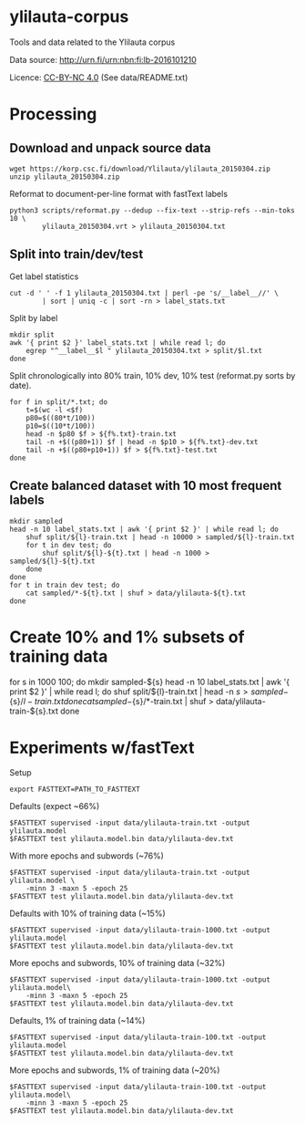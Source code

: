 # ylilauta-corpus

Tools and data related to the Ylilauta corpus

Data source: http://urn.fi/urn:nbn:fi:lb-2016101210

Licence: [CC-BY-NC 4.0](https://creativecommons.org/licenses/by-nc/4.0/) (See data/README.txt)

# Processing

## Download and unpack source data

```
wget https://korp.csc.fi/download/Ylilauta/ylilauta_20150304.zip
unzip ylilauta_20150304.zip
```

Reformat to document-per-line format with fastText labels

```
python3 scripts/reformat.py --dedup --fix-text --strip-refs --min-toks 10 \
        ylilauta_20150304.vrt > ylilauta_20150304.txt
```

## Split into train/dev/test

Get label statistics

```
cut -d ' ' -f 1 ylilauta_20150304.txt | perl -pe 's/__label__//' \
        | sort | uniq -c | sort -rn > label_stats.txt
```

Split by label

```
mkdir split
awk '{ print $2 }' label_stats.txt | while read l; do
    egrep "^__label__$l " ylilauta_20150304.txt > split/$l.txt
done
```

Split chronologically into 80% train, 10% dev, 10% test (reformat.py sorts
by date).

```
for f in split/*.txt; do
    t=$(wc -l <$f)
    p80=$((80*t/100))
    p10=$((10*t/100))
    head -n $p80 $f > ${f%.txt}-train.txt
    tail -n +$((p80+1)) $f | head -n $p10 > ${f%.txt}-dev.txt
    tail -n +$((p80+p10+1)) $f > ${f%.txt}-test.txt
done
```

## Create balanced dataset with 10 most frequent labels

```
mkdir sampled
head -n 10 label_stats.txt | awk '{ print $2 }' | while read l; do
    shuf split/${l}-train.txt | head -n 10000 > sampled/${l}-train.txt
    for t in dev test; do
        shuf split/${l}-${t}.txt | head -n 1000 > sampled/${l}-${t}.txt
    done
done
for t in train dev test; do
    cat sampled/*-${t}.txt | shuf > data/ylilauta-${t}.txt
done
```

# Create 10% and 1% subsets of training data

for s in 1000 100; do
    mkdir sampled-${s}
    head -n 10 label_stats.txt | awk '{ print $2 }' | while read l; do
        shuf split/${l}-train.txt | head -n $s > sampled-${s}/${l}-train.txt
    done
    cat sampled-${s}/*-train.txt | shuf > data/ylilauta-train-${s}.txt
done

# Experiments w/fastText

Setup

```
export FASTTEXT=PATH_TO_FASTTEXT
```

Defaults (expect ~66%)

```
$FASTTEXT supervised -input data/ylilauta-train.txt -output ylilauta.model
$FASTTEXT test ylilauta.model.bin data/ylilauta-dev.txt
```

With more epochs and subwords (~76%)

```
$FASTTEXT supervised -input data/ylilauta-train.txt -output ylilauta.model \
    -minn 3 -maxn 5 -epoch 25
$FASTTEXT test ylilauta.model.bin data/ylilauta-dev.txt
```

Defaults with 10% of training data (~15%)

```
$FASTTEXT supervised -input data/ylilauta-train-1000.txt -output ylilauta.model
$FASTTEXT test ylilauta.model.bin data/ylilauta-dev.txt
```

More epochs and subwords, 10% of training data (~32%)

```
$FASTTEXT supervised -input data/ylilauta-train-1000.txt -output ylilauta.model\
    -minn 3 -maxn 5 -epoch 25
$FASTTEXT test ylilauta.model.bin data/ylilauta-dev.txt
```

Defaults, 1% of training data (~14%)

```
$FASTTEXT supervised -input data/ylilauta-train-100.txt -output ylilauta.model
$FASTTEXT test ylilauta.model.bin data/ylilauta-dev.txt
```

More epochs and subwords, 1% of training data (~20%)

```
$FASTTEXT supervised -input data/ylilauta-train-100.txt -output ylilauta.model\
    -minn 3 -maxn 5 -epoch 25
$FASTTEXT test ylilauta.model.bin data/ylilauta-dev.txt
```
